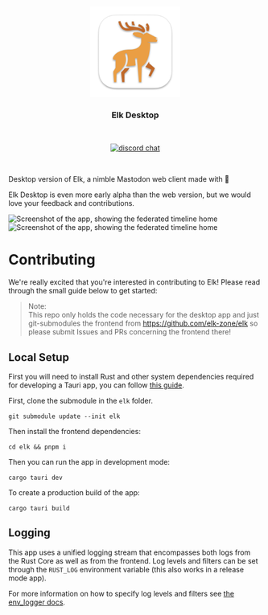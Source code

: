 <p align="center">
  <img width="180" src="./logo.png" alt="Elk desktop logo">
</p>
<h3 align="center">Elk Desktop</h3>
<br/>
<p align="center">
  <a href="https://chat.elk.zone"><img src="https://img.shields.io/badge/chat-discord-blue?style=flat&logo=discord" alt="discord chat"></a>
</p>
<br/>

Desktop version of Elk, a nimble Mastodon web client made with 🧡 

Elk Desktop is even more early alpha than the web version, but we would love your feedback and contributions.

![Screenshot of the app, showing the federated timeline home](./Screenshot-light.png#gh-light-mode-only)
![Screenshot of the app, showing the federated timeline home](./Screenshot-dark.png#gh-dark-mode-only)

# Contributing

We're really excited that you're interested in contributing to Elk! Please read through the small guide below to get started:

> Note: 
> <br>
> This repo only holds the code necessary for the desktop app and just git-submodules the frontend from https://github.com/elk-zone/elk so please submit Issues and PRs concerning the frontend there! 

## Local Setup

First you will need to install Rust and other system dependencies required for developing a Tauri app, you can follow [this guide](https://tauri.app/v1/guides/getting-started/prerequisites).

First, clone the submodule in the `elk` folder.

```
git submodule update --init elk
```

Then install the frontend dependencies:

```
cd elk && pnpm i
```

Then you can run the app in development mode:

```
cargo tauri dev
```

To create a production build of the app:

```
cargo tauri build
```

## Logging

This app uses a unified logging stream that encompasses both logs from the Rust Core as well as from the frontend. Log levels and filters can be set through the `RUST_LOG` environment variable (this also works in a release mode app).

For more information on how to specify log levels and filters see [the env_logger docs](https://docs.rs/env_logger/latest/env_logger/index.html).
